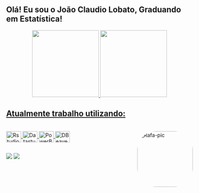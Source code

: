 ## Olá! Eu sou o João Claudio Lobato, Graduando em Estatística!
<div align="center">
  <a href="https://github.com/joaoclaudiolobato">
  <img height="180em" src="https://github-readme-stats.vercel.app/api?username=joaoclaudiolobato&show_icons=true&theme=github_dark&include_all_commits=true&count_private=true"/>
  <img height="180em" src="https://github-readme-stats.vercel.app/api/top-langs/?username=joaoclaudiolobato&langs_count=7&theme=github_dark"/>
</div>
  
  ## Atualmente trabalho utilizando:
<div style="display: inline_block"><br>
  <img align="center" alt="Rstudio" height="30" width="40" src="https://cdn.jsdelivr.net/gh/devicons/devicon/icons/rstudio/rstudio-original.svg">
  <img align="center" alt="Datastudio" height="30" width="40" src="https://cdn.cdnlogo.com/logos/g/40/google-data-studio.svg">
  <img align="center" alt="PowerBI" height="30" width="40" src="https://cdn.cdnlogo.com/logos/p/48/power-bi.svg">
  <img align="center" alt="DBeaver" height="30" width="40" src="https://upload.wikimedia.org/wikipedia/commons/b/b5/DBeaver_logo.svg"[www.fdfdf.com]>
  
  
  <img align="right" alt="Rafa-pic" height="150" style="border-radius:50px;" src="https://i.pinimg.com/originals/e4/26/70/e426702edf874b181aced1e2fa5c6cde.gif?width=676&height=676">
</div>
  
  ##
 
<div> 
  <a href = "mailto:jcsa.lobato@gmail.com"><img src="https://img.shields.io/badge/-Gmail-%23333?style=for-the-badge&logo=gmail&logoColor=white" target="_blank"></a>
  <a href="https://www.linkedin.com/in/joaoclaudiolobato/" target="_blank"><img src="https://img.shields.io/badge/-LinkedIn-%230077B5?style=for-the-badge&logo=linkedin&logoColor=white" target="_blank"></a> 
 
</div>
